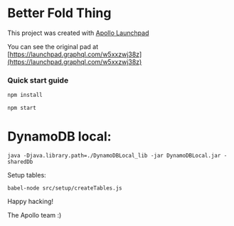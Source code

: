# Better Fold Thing



This project was created with [Apollo Launchpad](https://launchpad.graphql.com)

You can see the original pad at [https://launchpad.graphql.com/w5xxzwj38z](https://launchpad.graphql.com/w5xxzwj38z)

### Quick start guide

```bash
npm install

npm start
```


# DynamoDB local:

```
java -Djava.library.path=./DynamoDBLocal_lib -jar DynamoDBLocal.jar -sharedDb
```
Setup tables:
```
babel-node src/setup/createTables.js
```



Happy hacking!

The Apollo team :)
